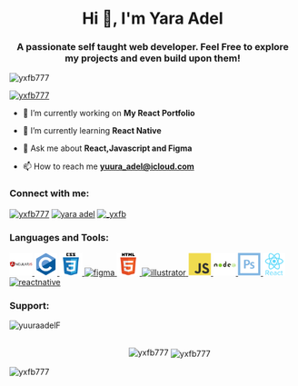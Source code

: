 <h1 align="center">Hi 👋, I'm Yara Adel</h1>
<h3 align="center">A passionate self taught web developer. Feel Free to explore my projects and even build upon them!</h3>

<p align="left"> <img src="https://komarev.com/ghpvc/?username=yxfb777&label=Profile%20views&color=0e75b6&style=flat" alt="yxfb777" /> </p>

<p align="left"> <a href="https://twitter.com/yxfb777" target="blank"><img src="https://img.shields.io/twitter/follow/yxfb777?logo=twitter&style=for-the-badge" alt="yxfb777" /></a> </p>

- 🔭 I’m currently working on **My React Portfolio**

- 🌱 I’m currently learning **React Native**

- 💬 Ask me about **React,Javascript and Figma**

- 📫 How to reach me **yuura_adel@icloud.com**

<h3 align="left">Connect with me:</h3>
<p align="left">
<a href="https://twitter.com/yxfb777" target="blank"><img align="center" src="https://raw.githubusercontent.com/rahuldkjain/github-profile-readme-generator/master/src/images/icons/Social/twitter.svg" alt="yxfb777" height="30" width="40" /></a>
<a href="https://fb.com/yara adel" target="blank"><img align="center" src="https://raw.githubusercontent.com/rahuldkjain/github-profile-readme-generator/master/src/images/icons/Social/facebook.svg" alt="yara adel" height="30" width="40" /></a>
<a href="https://instagram.com/_yxfb" target="blank"><img align="center" src="https://raw.githubusercontent.com/rahuldkjain/github-profile-readme-generator/master/src/images/icons/Social/instagram.svg" alt="_yxfb" height="30" width="40" /></a>
</p>

<h3 align="left">Languages and Tools:</h3>
<p align="left"> <a href="https://angular.io" target="_blank" rel="noreferrer"> <img src="https://raw.githubusercontent.com/devicons/devicon/master/icons/angularjs/angularjs-original-wordmark.svg" alt="angularjs" width="40" height="40"/> </a> <a href="https://www.cprogramming.com/" target="_blank" rel="noreferrer"> <img src="https://raw.githubusercontent.com/devicons/devicon/master/icons/c/c-original.svg" alt="c" width="40" height="40"/> </a> <a href="https://www.w3schools.com/css/" target="_blank" rel="noreferrer"> <img src="https://raw.githubusercontent.com/devicons/devicon/master/icons/css3/css3-original-wordmark.svg" alt="css3" width="40" height="40"/> </a> <a href="https://www.figma.com/" target="_blank" rel="noreferrer"> <img src="https://www.vectorlogo.zone/logos/figma/figma-icon.svg" alt="figma" width="40" height="40"/> </a> <a href="https://www.w3.org/html/" target="_blank" rel="noreferrer"> <img src="https://raw.githubusercontent.com/devicons/devicon/master/icons/html5/html5-original-wordmark.svg" alt="html5" width="40" height="40"/> </a> <a href="https://www.adobe.com/in/products/illustrator.html" target="_blank" rel="noreferrer"> <img src="https://www.vectorlogo.zone/logos/adobe_illustrator/adobe_illustrator-icon.svg" alt="illustrator" width="40" height="40"/> </a> <a href="https://developer.mozilla.org/en-US/docs/Web/JavaScript" target="_blank" rel="noreferrer"> <img src="https://raw.githubusercontent.com/devicons/devicon/master/icons/javascript/javascript-original.svg" alt="javascript" width="40" height="40"/> </a> <a href="https://nodejs.org" target="_blank" rel="noreferrer"> <img src="https://raw.githubusercontent.com/devicons/devicon/master/icons/nodejs/nodejs-original-wordmark.svg" alt="nodejs" width="40" height="40"/> </a> <a href="https://www.photoshop.com/en" target="_blank" rel="noreferrer"> <img src="https://raw.githubusercontent.com/devicons/devicon/master/icons/photoshop/photoshop-line.svg" alt="photoshop" width="40" height="40"/> </a> <a href="https://reactjs.org/" target="_blank" rel="noreferrer"> <img src="https://raw.githubusercontent.com/devicons/devicon/master/icons/react/react-original-wordmark.svg" alt="react" width="40" height="40"/> </a> <a href="https://reactnative.dev/" target="_blank" rel="noreferrer"> <img src="https://reactnative.dev/img/header_logo.svg" alt="reactnative" width="40" height="40"/> </a> </p>

<h3 align="left">Support:</h3>
<p><a href="https://www.buymeacoffee.com/yuuraadelF"> <img align="left" src="https://cdn.buymeacoffee.com/buttons/v2/default-yellow.png" height="50" width="210" alt="yuuraadelF" /></a></p><br><br>

<p><img align="left" src="https://github-readme-stats.vercel.app/api/top-langs?username=yxfb777&show_icons=true&locale=en&layout=compact" alt="yxfb777" /></p>

<p>&nbsp;<img align="center" src="https://github-readme-stats.vercel.app/api?username=yxfb777&show_icons=true&locale=en" alt="yxfb777" /></p>

<p><img align="center" src="https://github-readme-streak-stats.herokuapp.com/?user=yxfb777&" alt="yxfb777" /></p>
